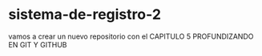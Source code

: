 # sistema-de-registro-2
vamos a crear un nuevo repositorio  con el CAPITULO 5 PROFUNDIZANDO EN GIT Y GITHUB
